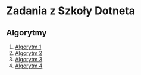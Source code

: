 # Zadania z Szkoły Dotneta

## Algorytmy

1. [Algorytm 1](algorytmy/1)
2. [Algorytm 2](algorytmy/2)
3. [Algorytm 3](algorytmy/3)
4. [Algorytm 4](algorytmy/4)